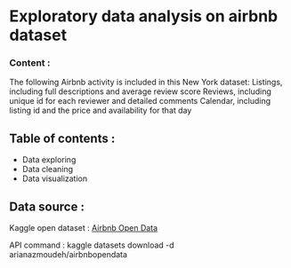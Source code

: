 # Exploratory data analysis on airbnb dataset
### Content :

The following Airbnb activity is included in this New York dataset: Listings, including full descriptions and average review score Reviews, including unique id for each reviewer and detailed comments Calendar, including listing id and the price and availability for that day 

## Table of contents : 
- Data exploring
- Data cleaning
- Data visualization
## Data source : 
Kaggle open dataset : [Airbnb Open Data](https://www.kaggle.com/datasets/arianazmoudeh/airbnbopendata)


API command : 
                                                kaggle datasets download -d arianazmoudeh/airbnbopendata
